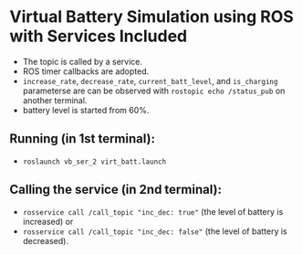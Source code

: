 # Virtual Battery Simulation using ROS with Services Included
- The topic is called by a service.
- ROS timer callbacks are adopted.
- `increase_rate`, `decrease_rate`, `current_batt_level`, and `is_charging` parameterse are can be observed with `rostopic echo /status_pub` on another terminal.
- battery level is started from 60%.


## Running (in 1st terminal):
- `roslaunch vb_ser_2 virt_batt.launch`

## Calling the service (in 2nd terminal):
- `rosservice call /call_topic "inc_dec: true"` (the level of battery is increased) or 
- `rosservice call /call_topic "inc_dec: false"` (the level of battery is decreased).
